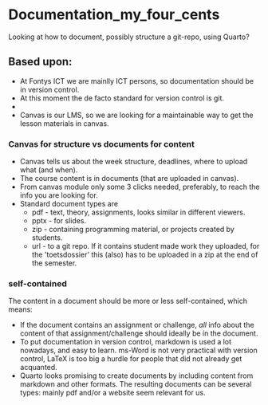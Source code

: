 # Documentation_my_four_cents
Looking at how to document, possibly structure a git-repo, using Quarto?

## Based upon: 

+ At Fontys ICT we are mainlly ICT persons, so documentation should be in version control.
+ At this moment the de facto standard for version control is git.
+ 
+ Canvas is our LMS, so we are looking for a maintainable way to get the lesson materials in canvas.

### Canvas for structure vs documents for content

+ Canvas tells us about the week structure, deadlines, where to upload what (and when).
+ The course content is in documents (that are uploaded in canvas).
+ From canvas module only some 3 clicks needed, preferably, to reach the info you are looking for. 
+ Standard document types are
  + pdf  - text, theory, assignments, looks similar in different viewers. 
  + pptx - for slides. 
  + zip  - containing programming material,  or projects created by students.
  + url  - to a git repo. If it contains student made work they uploaded, for the 'toetsdossier' this (also) has to be uploaded in a zip at the end of the semester. 

### self-contained

The content in a document should be more or less self-contained, which means: 
+ If the document contains an assignment or challenge, *all* info about the content of that assignment/challenge should ideally be ín the document.
+ To put documentation in version control, markdown is used a lot nowadays, and
    easy to learn. ms-Word is not very practical with version control, LaTeX
    is too big a hurdle for people that did not already get acquanted. 
+ Quarto looks promising to create documents by including content from markdown
    and other formats. The resulting documents can be several types: mainly pdf
    and/or a website seem relevant for us. 


